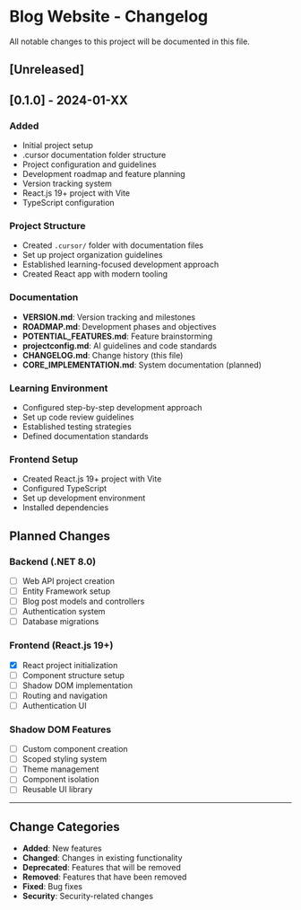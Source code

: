# Blog Website - Changelog

All notable changes to this project will be documented in this file.

## [Unreleased]

## [0.1.0] - 2024-01-XX
### Added
- Initial project setup
- .cursor documentation folder structure
- Project configuration and guidelines
- Development roadmap and feature planning
- Version tracking system
- React.js 19+ project with Vite
- TypeScript configuration

### Project Structure
- Created `.cursor/` folder with documentation files
- Set up project organization guidelines
- Established learning-focused development approach
- Created React app with modern tooling

### Documentation
- **VERSION.md**: Version tracking and milestones
- **ROADMAP.md**: Development phases and objectives
- **POTENTIAL_FEATURES.md**: Feature brainstorming
- **projectconfig.md**: AI guidelines and code standards
- **CHANGELOG.md**: Change history (this file)
- **CORE_IMPLEMENTATION.md**: System documentation (planned)

### Learning Environment
- Configured step-by-step development approach
- Set up code review guidelines
- Established testing strategies
- Defined documentation standards

### Frontend Setup
- Created React.js 19+ project with Vite
- Configured TypeScript
- Set up development environment
- Installed dependencies

## Planned Changes
### Backend (.NET 8.0)
- [ ] Web API project creation
- [ ] Entity Framework setup
- [ ] Blog post models and controllers
- [ ] Authentication system
- [ ] Database migrations

### Frontend (React.js 19+)
- [x] React project initialization
- [ ] Component structure setup
- [ ] Shadow DOM implementation
- [ ] Routing and navigation
- [ ] Authentication UI

### Shadow DOM Features
- [ ] Custom component creation
- [ ] Scoped styling system
- [ ] Theme management
- [ ] Component isolation
- [ ] Reusable UI library

---

## Change Categories
- **Added**: New features
- **Changed**: Changes in existing functionality
- **Deprecated**: Features that will be removed
- **Removed**: Features that have been removed
- **Fixed**: Bug fixes
- **Security**: Security-related changes 